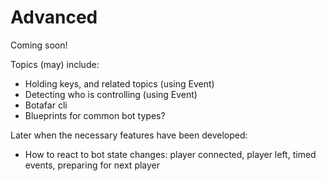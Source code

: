 # Advanced

Coming soon!

Topics (may) include:

- Holding keys, and related topics (using Event)
- Detecting who is controlling (using Event)
- Botafar cli
- Blueprints for common bot types?

Later when the necessary features have been developed:

- How to react to bot state changes: player connected, player left, timed events, preparing for next player